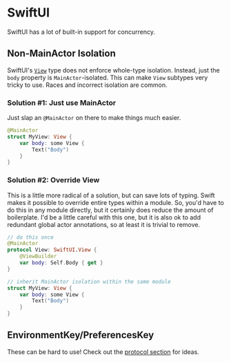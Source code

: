 # SwiftUI

SwiftUI has a lot of built-in support for concurrency.

## Non-MainActor Isolation

SwiftUI's [`View`](https://developer.apple.com/documentation/swiftui/view) type does not enforce whole-type isolation. Instead, just the `body` property is `MainActor`-isolated. This can make `View` subtypes very tricky to use. Races and incorrect isolation are common.

### Solution #1: Just use MainActor

Just slap an `@MainActor` on there to make things much easier.

```swift
@MainActor
struct MyView: View {
    var body: some View {
        Text("Body")
    }
}
```

### Solution #2: Override View

This is a little more radical of a solution, but can save lots of typing. Swift makes it possible to override entire types within a module. So, you'd have to do this in any module directly, but it certainly does reduce the amount of boilerplate. I'd be a little careful with this one, but it is also ok to add redundant global actor annotations, so at least it is trivial to remove.

```swift
// do this once
@MainActor
protocol View: SwiftUI.View {
    @ViewBuilder
    var body: Self.Body { get }
}

// inherit MainActor isolation within the same module
struct MyView: View {
    var body: some View {
        Text("Body")
    }
}
```

## EnvironmentKey/PreferencesKey

These can be hard to use! Check out the [protocol section](Recipes/Protocols.md) for ideas.
